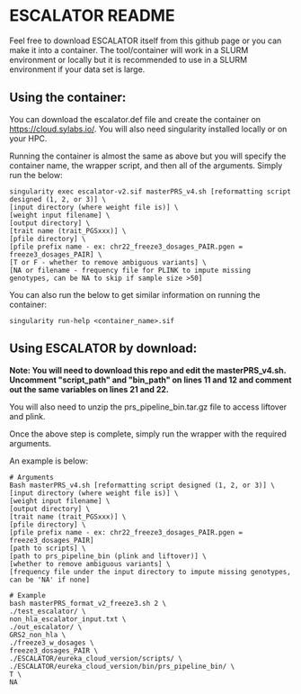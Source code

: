 # ESCALATOR README

Feel free to download ESCALATOR itself from this github page or you can make it into a container. The tool/container will work in a SLURM environment or locally but it is recommended to use in a SLURM environment if your data set is large.  

## Using the container:

You can download the escalator.def file and create the container on https://cloud.sylabs.io/. You will also need singularity installed locally or on your HPC. 

Running the container is almost the same as above but you will specify the container name, the wrapper script, and then all of the arguments. Simply run the below:

```
singularity exec escalator-v2.sif masterPRS_v4.sh [reformatting script designed (1, 2, or 3)] \
[input directory (where weight file is)] \
[weight input filename] \
[output directory] \
[trait name (trait_PGSxxx)] \
[pfile directory] \
[pfile prefix name - ex: chr22_freeze3_dosages_PAIR.pgen = freeze3_dosages_PAIR] \
[T or F - whether to remove ambiguous variants] \
[NA or filename - frequency file for PLINK to impute missing genotypes, can be NA to skip if sample size >50]
```

You can also run the below to get similar information on running the container:

```
singularity run-help <container_name>.sif
```

## Using ESCALATOR by download: 

**Note: You will need to download this repo and edit the masterPRS_v4.sh. Uncomment "script_path" and "bin_path" on lines 11 and 12 and comment out the same variables on lines 21 and 22.**

You will also need to unzip the prs_pipeline_bin.tar.gz file to access liftover and plink. 

Once the above step is complete, simply run the wrapper with the required arguments. 

An example is below:
```
# Arguments
Bash masterPRS_v4.sh [reformatting script designed (1, 2, or 3)] \
[input directory (where weight file is)] \
[weight input filename] \
[output directory] \
[trait name (trait_PGSxxx)] \
[pfile directory] \
[pfile prefix name - ex: chr22_freeze3_dosages_PAIR.pgen = freeze3_dosages_PAIR]
[path to scripts] \
[path to prs_pipeline_bin (plink and liftover)] \
[whether to remove ambiguous variants] \
[frequency file under the input directory to impute missing genotypes, can be 'NA' if none]

# Example
bash masterPRS_format_v2_freeze3.sh 2 \
./test_escalator/ \
non_hla_escalator_input.txt \
./out_escalator/ \
GRS2_non_hla \
./freeze3_w_dosages \
freeze3_dosages_PAIR \
./ESCALATOR/eureka_cloud_version/scripts/ \
./ESCALATOR/eureka_cloud_version/bin/prs_pipeline_bin/ \
T \
NA
``` 


